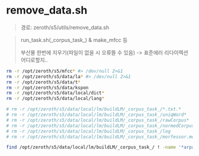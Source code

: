 # remove_data.sh

> 경로: zeroth/s5/utils/remove_data.sh



> run_task.sh(_corpus\_task\_)  & make_mfcc 등
>
> 부산물 한번에 지우기(파일이 없을 시 오류뜰 수 있음) -> 표준에러 리다이렉션 어디로할지..

```sh
rm -r /opt/zeroth/s5/mfcc* #> /dev/null 2>&1
rm -r /opt/zeroth/s5/data/la* #> /dev/null 2>&1
rm -r /opt/zeroth/s5/data/t*
rm -r /opt/zeroth/s5/data/kspon
rm -r /opt/zeroth/s5/data/local/dict*
rm -r /opt/zeroth/s5/data/local/lang*

# rm -r /opt/zeroth/s5/data/local/lm/buildLM/_corpus_task_/*.txt.*
# rm -r /opt/zeroth/s5/data/local/lm/buildLM/_corpus_task_/uniqWord*
# rm -r /opt/zeroth/s5/data/local/lm/buildLM/_corpus_task_/rawCorpus*
# rm -r /opt/zeroth/s5/data/local/lm/buildLM/_corpus_task_/normedCorpus*
# rm -r /opt/zeroth/s5/data/local/lm/buildLM/_corpus_task_/log
# rm -r /opt/zeroth/s5/data/local/lm/buildLM/_corpus_task_/morfessor.model.txt

find /opt/zeroth/s5/data/local/lm/buildLM/_corpus_task_/ ! -name '*arpa.gz*' ! -name '*.txt' -exec rm -r {} \;

```

